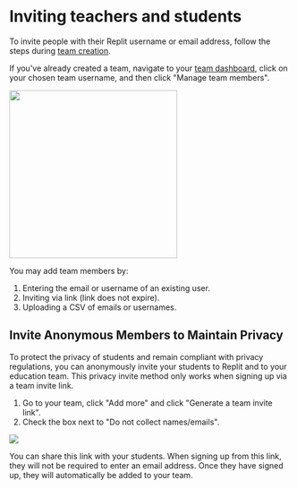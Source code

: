 # Inviting teachers and students


To invite people with their Replit username or email address, follow the steps during [team creation](https://docs.replit.com/Teams/Intro). 


If you've already created a team, navigate to your [team dashboard](https://replit.com/teams), click on your chosen team username, and then click "Manage team members".

<img style="width: 300px" src="/images/teamsForEducation/manageTeamMembers.png" />

You may add team members by:

1. Entering the email or username of an existing user.
2. Inviting via link (link does not expire).
3. Uploading a CSV of emails or usernames.

## Invite Anonymous Members to Maintain Privacy

To protect the privacy of students and remain compliant with privacy regulations, you can anonymously invite your students to Replit and to your education team. This privacy invite method only works when signing up via a team invite link.

1. Go to your team, click "Add more" and click "Generate a team invite link".
2. Check the box next to "Do not collect names/emails".

<img src="/images/teamsForEducation/privacy-invite.png" />

You can share this link with your students. When signing up from this link, they will not be required to enter an email address. Once they have signed up, they will automatically be added to your team.
